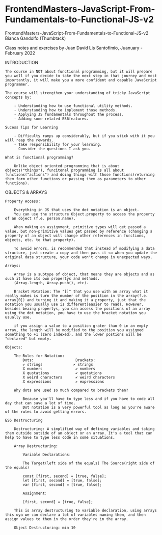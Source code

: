# FrontendMasters-JavaScript-From-Fundamentals-to-Functional-JS-v2

FrontendMasters-JavaScript-From-Fundamentals-to-Functional-JS-v2 Bianca Gandolfo (Thumbtack)

Class notes and exercises by Juan David Lis Santofimio, Juanuary - February 2022


INTRODUCTION

    The course in NOT about functional programming, but it will prepare you well if you decide to take the next step in that journey and most importantly, it will make you a more confident and capable JavaScript programmer.

    The course will strengthen your understanding of tricky JavaScript concepts by:

        - Understanding how to use functional utility methods.
        - Understanding how to implement those methods.
        - Applying JS fundamentals throughout the process.
        - Adding some related ES6features.

    Sucess Tips for Learning

        - Difficulty ramps up considerably, but if you stick with it you will reap the rewards.
        - Take responsibility for your learning.
        - Consider the questions I ask you.

    What is functional programming?

        Unlike object oriented programming that is about objects("things"), funcitonal programming is all about functions("actions") and doing things with those functions(returning them form other functions or passing them as parameters to other functions).

OBJECTS & ARRAYS

    Property Access:

        Everything in JS that uses the dot notation is an object.
        You can use the structure Object.property to access the property of an object (f.e. person.name).
        
        When making an assignment, primitive types will get passed a value, but non-primitive values get passed by reference (changing a property of an object will change other references in functions, objects, etc. to that property).

        To avoid errors, is recommended that instead of modifying a data structure, just create a copy and then pass it so when you update the original data structure, your code won't change in unexpected ways.

    Arrays:

        Array is a subtype of object, that means they are objects and as such it have its own propertys and methods.
        (Array.length, Array.push(), etc).

        Bracket Notation: The "[]" that you use with an array what it really makes is turn the number of the position in the array(f.e. array[0]) and turning it and making it a property, just that the notation you usually use is different(easier to read). However, besides beaing propertys, you can access the positions of an array using the dot notation, you have to use the bracket notation you usually use.

        if you assign a value to a position grater than 0 in an empty array, the length will be modified to the position you assigned something to +1 (zero indexed), and the lower postions will be "declared" but empty.

    Objects:

        The Rules for Notation:
            Dots:                   Brackets:
            ✔ strings              ✔ strings
            X numbers               ✔ numbers
            X quotations            ✔ quotations
            X weird characters      ✔ weird characters
            X expressions           ✔ expressions

        Why dots are used so much compared to brackets then?
            
            Because you'll have to type less and if you have to code all day that can save a lot of time.
            Dot notation is a very powerful tool as long as you're aware of the rules to avoid getting errors.

    ES6 Destructuring

        Destructuring: A simplified way of defining variables and taking them outside outside of an object or an array. It's a tool that can help to have to type less code in some situations.

        Array Destructuring:

            Variable Declarations:

            The Target(left side of the equals) The Source(right side of the equals)

            const [first, second] = [true, false];
            let [first, second] = [true, false];
            var [first, second] = [true, false];

            Assignment:

            [first, second] = [true, false];

        This is array destructuring to variable declaration, using arrays this wya we can declare a lot of variables naming them, and then assign values to them in the order they're in the array.

        Object Destructuring: min 10
